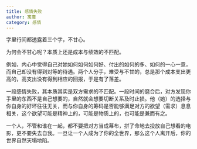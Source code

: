 ```yaml
---
title: 感情失败
author: 寓庸
category: 感情
---
```


字里行间都透露着三个字，不甘心。

为何会不甘心呢？本质上还是成本与绩效的不匹配。

例如，内心中觉得自己对她如何如何如何好、付出的如何的多、如何的一心一意，而自己却没有得到对等的待遇。两个人分手，难受与不甘的，总是那个成本支出更高的，高支出没有得到相应的回报，于是有了落差。

一段感情失败，其本质其实是双方需求的不匹配。一段时间的磨合后，对方发现你手里的东西不是自己想要的，自然就会想要切断关系及时止损。他（她）的选择与你自身的好坏往往无关，而与你自身的筹码是否能够满足对方的欲望（需求）息息相关，这个欲望可能是精神上的，可能是物质上的，也可能是兼而有之。

一个人，不管和谁在一起，都不要把对方当成幕布，拼了命地去投放自己想看的电影，更不要失去自我。一旦让一个人成为了你的全世界，那么这个人离开后，你的世界自然天塌地陷。